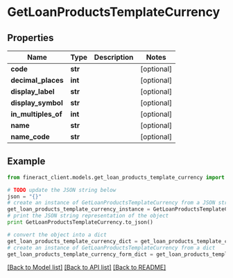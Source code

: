 # GetLoanProductsTemplateCurrency


## Properties

Name | Type | Description | Notes
------------ | ------------- | ------------- | -------------
**code** | **str** |  | [optional] 
**decimal_places** | **int** |  | [optional] 
**display_label** | **str** |  | [optional] 
**display_symbol** | **str** |  | [optional] 
**in_multiples_of** | **int** |  | [optional] 
**name** | **str** |  | [optional] 
**name_code** | **str** |  | [optional] 

## Example

```python
from fineract_client.models.get_loan_products_template_currency import GetLoanProductsTemplateCurrency

# TODO update the JSON string below
json = "{}"
# create an instance of GetLoanProductsTemplateCurrency from a JSON string
get_loan_products_template_currency_instance = GetLoanProductsTemplateCurrency.from_json(json)
# print the JSON string representation of the object
print GetLoanProductsTemplateCurrency.to_json()

# convert the object into a dict
get_loan_products_template_currency_dict = get_loan_products_template_currency_instance.to_dict()
# create an instance of GetLoanProductsTemplateCurrency from a dict
get_loan_products_template_currency_form_dict = get_loan_products_template_currency.from_dict(get_loan_products_template_currency_dict)
```
[[Back to Model list]](../README.md#documentation-for-models) [[Back to API list]](../README.md#documentation-for-api-endpoints) [[Back to README]](../README.md)


